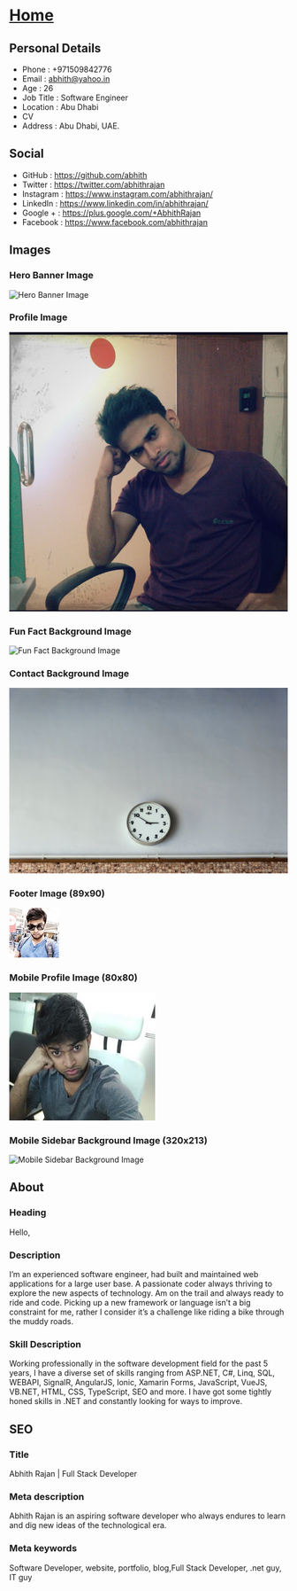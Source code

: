 # [Home](https://www.abhith.net)
## Personal Details
- Phone : +971509842776
- Email : abhith@yahoo.in
- Age : 26
- Job Title : Software Engineer
- Location : Abu Dhabi
- CV
- Address : Abu Dhabi, UAE.

## Social
- GitHub : https://github.com/abhith
- Twitter : https://twitter.com/abhithrajan
- Instagram : https://www.instagram.com/abhithrajan/
- LinkedIn : https://www.linkedin.com/in/abhithrajan/
- Google + : https://plus.google.com/+AbhithRajan
- Facebook : https://www.facebook.com/abhithrajan

## Images
### Hero Banner Image
![Hero Banner Image](hannah-morgan-37675.jpg)
### Profile Image
![Profile Image](mhm_1140404193533.jpg)
### Fun Fact Background Image
![Fun Fact Background Image](markus-spiske-109588.jpg)
### Contact Background Image
![Contact Background Image](eder-pozo-perez-32852.jpg)
### Footer Image (89x90)
![Footer Image](1497980365864.jpg)
### Mobile Profile Image (80x80)
![Mobile Profile Image](264x231.jpg)
### Mobile Sidebar Background Image (320x213)
![Mobile Sidebar Background Image](hannah-morgan-37675.jpg)
## About
### Heading
Hello,
### Description
I’m an experienced software engineer, had built and maintained web applications for a large user base. A passionate coder always thriving to explore the new aspects of technology. Am on the trail and always ready to ride and code. Picking up a new framework or language isn’t a big constraint for me, rather I consider it’s a challenge like riding a bike through the muddy roads.
### Skill Description
Working professionally in the software development field for the past 5 years, I have a diverse set of skills ranging from ASP.NET, C#, Linq, SQL, WEBAPI, SignalR, AngularJS, Ionic, Xamarin Forms, JavaScript, VueJS, VB.NET, HTML, CSS, TypeScript, SEO and more. I have got some tightly honed skills in .NET and constantly looking for ways to improve.

## SEO
### Title
Abhith Rajan | Full Stack Developer
### Meta description
Abhith Rajan is an aspiring software developer who always endures to learn and dig new ideas of the technological era.
### Meta keywords
Software Developer, website, portfolio, blog,Full Stack Developer, .net guy, IT guy